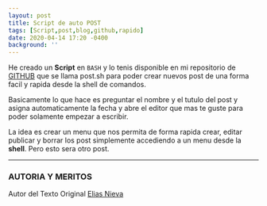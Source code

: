 ```yaml
---
layout: post
title: Script de auto POST
tags: [Script,post,blog,github,rapido]
date: 2020-04-14 17:20 -0400
background: ''
---
```

  
He creado un **Script** en `BASH` y lo tenis disponible en mi repositorio de [GITHUB](https://github.com/EliasNP/eliasnp.github.io/blob/master/post.sh) que se llama post.sh para poder crear nuevos post de una forma facil y rapida desde la shell de comandos.

Basicamente lo que hace es preguntar el nombre y el tutulo del post y asigna automaticamente la fecha y abre el editor que mas te guste para poder solamente empezar a escribir.
     
La idea es crear un menu que nos permita de forma rapida crear, editar publicar y borrar los post simplemente accediendo a un menu desde la **shell**.
Pero esto sera otro post.
     
     
     
____
### AUTORIA Y MERITOS
     
Autor del Texto Original [Elias Nieva](https:/mastdon.social/@eliasnieva)
